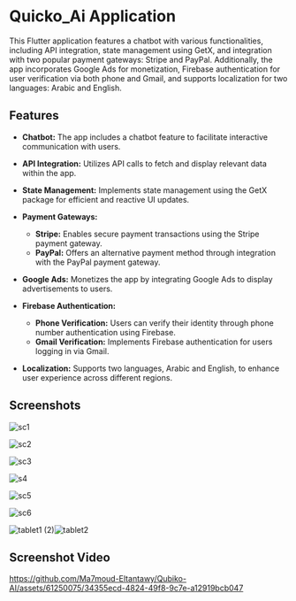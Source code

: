 # Quicko_Ai Application

This Flutter application features a chatbot with various functionalities, including API integration, state management using GetX, and integration with two popular payment gateways: Stripe and PayPal. Additionally, the app incorporates Google Ads for monetization, Firebase authentication for user verification via both phone and Gmail, and supports localization for two languages: Arabic and English.

## Features

- **Chatbot:** The app includes a chatbot feature to facilitate interactive communication with users.

- **API Integration:** Utilizes API calls to fetch and display relevant data within the app.

- **State Management:** Implements state management using the GetX package for efficient and reactive UI updates.

- **Payment Gateways:**
  - **Stripe:** Enables secure payment transactions using the Stripe payment gateway.
  - **PayPal:** Offers an alternative payment method through integration with the PayPal payment gateway.

- **Google Ads:** Monetizes the app by integrating Google Ads to display advertisements to users.

- **Firebase Authentication:**
  - **Phone Verification:** Users can verify their identity through phone number authentication using Firebase.
  - **Gmail Verification:** Implements Firebase authentication for users logging in via Gmail.

- **Localization:** Supports two languages, Arabic and English, to enhance user experience across different regions.

  
## Screenshots

![sc1](https://github.com/Ma7moud-Eltantawy/Qubiko-AI/assets/61250075/d3485d4e-92e7-4bc9-8e42-96750b860e33)

![sc2](https://github.com/Ma7moud-Eltantawy/Qubiko-AI/assets/61250075/a14e2432-b8ff-4feb-a62e-b799f1d73348)

![sc3](https://github.com/Ma7moud-Eltantawy/Qubiko-AI/assets/61250075/8bc72770-ffba-4970-8686-a1775b71d29a)

![s4](https://github.com/Ma7moud-Eltantawy/Qubiko-AI/assets/61250075/59e98565-cd9e-457b-8507-9007b56f1ba5)

![sc5](https://github.com/Ma7moud-Eltantawy/Qubiko-AI/assets/61250075/7f57531a-4e9e-4759-be5e-f4068f9ecef7)

![sc6](https://github.com/Ma7moud-Eltantawy/Qubiko-AI/assets/61250075/353929b9-cd14-4c40-8ec3-7565ef6f9d03)




![tablet1 (2)](https://github.com/Ma7moud-Eltantawy/Qubiko-AI/assets/61250075/358379a1-6472-4188-b332-eea54a4b8435)![tablet2](https://github.com/Ma7moud-Eltantawy/Qubiko-AI/assets/61250075/a842bbf9-6269-4fea-a228-1c1226248178)


## Screenshot Video

https://github.com/Ma7moud-Eltantawy/Qubiko-AI/assets/61250075/34355ecd-4824-49f8-9c7e-a12919bcb047



